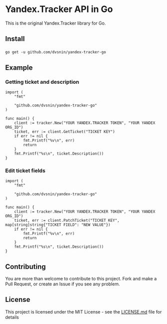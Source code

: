 Yandex.Tracker API in Go
===============
This is the original Yandex.Tracker library for Go.

## Install

###
    go get -u github.com/dvsnin/yandex-tracker-go

## Example

### Getting ticket and description

```golang
import (
	"fmt"
	
	"github.com/dvsnin/yandex-tracker-go"
)

func main() {
    client := tracker.New("YOUR YANDEX.TRACKER TOKEN", "YOUR YANDEX ORG_ID")
    ticket, err := client.GetTicket("TICKET KEY")
    if err != nil {
    	fmt.Printf("%v\n", err)
        return
    }
    fmt.Printf("%s\n", ticket.Description())
}
```

### Edit ticket fields

```golang
import (
	"fmt"

    "github.com/dvsnin/yandex-tracker-go"
)

func main() {
    client := tracker.New("YOUR YANDEX.TRACKER TOKEN", "YOUR YANDEX ORG_ID")
    ticket, err := client.PatchTicket("TICKET KEY", map[string]string{"TICKET FIELD": "NEW VALUE"})
    if err != nil {
    	fmt.Printf("%v\n", err)
        return
    }
    fmt.Printf("%s\n", ticket.Description())
}
```

## Contributing

You are more than welcome to contribute to this project.  Fork and
make a Pull Request, or create an Issue if you see any problem.

## License

This project is licensed under the MIT License - see the [LICENSE.md](https://github.com/dvsnin/yandex-tracker-go/blob/master/LICENSE) file for details
